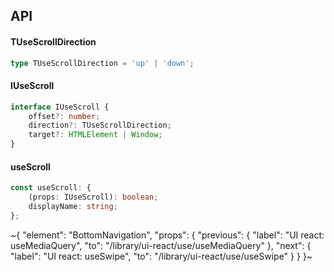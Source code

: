 

## API

#### TUseScrollDirection

```ts
type TUseScrollDirection = 'up' | 'down';
```

#### IUseScroll

```ts
interface IUseScroll {
    offset?: number;
    direction?: TUseScrollDirection;
    target?: HTMLElement | Window;
}
```

#### useScroll

```ts
const useScroll: {
    (props: IUseScroll): boolean;
    displayName: string;
};
```


~{
  "element": "BottomNavigation",
  "props": {
    "previous": {
      "label": "UI react: useMediaQuery",
      "to": "/library/ui-react/use/useMediaQuery"
    },
    "next": {
      "label": "UI react: useSwipe",
      "to": "/library/ui-react/use/useSwipe"
    }
  }
}~
